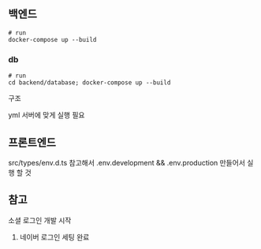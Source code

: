 ## 백엔드

```
# run
docker-compose up --build
```

### db
```
# run
cd backend/database; docker-compose up --build
```

구조 

yml 서버에 맞게 실행 필요


## 프론트엔드

src/types/env.d.ts 참고해서 .env.development && .env.production 만들어서 실행 할 것

## 참고

소셜 로그인 개발 시작
1. 네이버 로그인 세팅 완료

